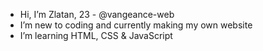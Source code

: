  -  Hi, I’m Zlatan, 23 - @vangeance-web 
 -  I’m new to coding and currently making my own website
 -  I’m learning HTML, CSS & JavaScript 
 


<!---
vangeance-web/vangeance-web is a ✨ special ✨ repository because its `README.md` (this file) appears on your GitHub profile.
You can click the Preview link to take a look at your changes.
--->
